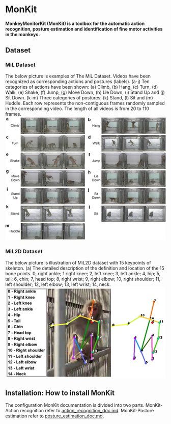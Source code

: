 # MonKit
**MonkeyMonitorKit (MonKit) is a toolbox for the automatic action recognition, posture estimation and identification of fine motor activities in the monkeys.**

## Dataset
### MiL Dataset
The below picture is examples of The MiL Dataset. Videos have been recognized as corresponding actions and postures (labels). (a-j) Ten categories of actions have been shown: (a) Climb, (b) Hang, (c) Turn, (d) Walk, (e) Shake, (f) Jump, (g) Move Down, (h) Lie Down, (i) Stand Up and (j) Sit Down. (k-m) Three categories of postures: (k) Stand, (l) Sit and (m) Huddle. Each row represents the non-contiguous frames randomly sampled in the corresponding video. The length of all videos is from 20 to 110 frames.
![MiL_dataset](/images/MiL_dataset.jpg)

### MiL2D Dataset
The below picture is illustration of MiL2D dataset with 15 keypoints of skeleton. (a) The detailed description of the definition and location of the 15 bone points. 0, right ankle; 1 right knee; 2, left knee; 3, left ankle; 4, hip; 5, tail; 6, chin; 7, head top; 8, right wrist; 9, right elbow; 10, right shoulder; 11, left shoulder; 12, left elbow; 13, left wrist; 14, neck.
![MiL2D_dataset](/images/MiL2D_dataset.jpg)

## Installation: How to install MonKit
The configuration MonKit documentation is divided into two parts. MonKit-Action recognition refer to [action_recognition_doc.md](https://github.com/MonKitFudan/MonKit/blob/main/action_recognition_doc.md). MonKit-Posture estimation refer to [posture_estimation_doc.md](https://github.com/MonKitFudan/MonKit/blob/main/posture_estimation_doc.md).
